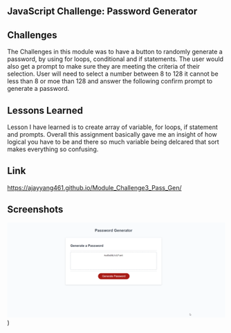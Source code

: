
## JavaScript Challenge: Password Generator
## Challenges

The Challenges in this module was to have a button to randomly generate a password, by using for loops, conditional and if statements. The user would also get a prompt to make sure they are meeting the criteria of their selection. User will need to select a number between 8 to 128 it cannot be less than 8 or moe than 128 and answer the following confirm prompt to generate a password. 

## Lessons Learned

Lesson I have learned is to create array of variable, for loops, if statement and prompts. Overall this assignment basically gave me an insight of how logical you have to be and there so much variable being delcared that sort makes everything so confusing.

## Link



 https://ajayyang461.github.io/Module_Challenge3_Pass_Gen/
## Screenshots

![login](https://github.com/Ajayyang461/Module_Challenge3_Pass_Gen/blob/main/css/2022-06-27%2022_19_16-Password%20Generator.png?raw=true))

